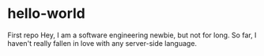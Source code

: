 # hello-world
First repo
Hey, I am a software engineering newbie, but not for long. So far, I haven't really fallen in love with any server-side language. 
